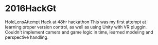# 2016HackGt
HoloLensAttempt
Hack at 48hr hackathon
This was my first attempt at learning proper version control, as well as using Unity with VR pluggin.
Couldn't implement camera and game logic in time, learned modeling and perspective handling.
